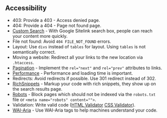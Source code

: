 ## Accessibility

- 403: Provide a 403 - Access denied page.
- 404: Provide a 404 - Page not found page.
- [Custom Search](https://developers.google.com/structured-data/slsb-overview) - With Google Sitelink search box, people can reach your content more quickly.
- File not found: Avoid `404 FILE_NOT_FOUND` errors.
- Layout: Use `divs` instead of `tables` for layout. Using `tables` is not semantically correct.
- Moving a website: Redirect all your links to the new location via `.htaccess`.
- [Pagination](https://support.google.com/webmasters/answer/1663744) - Implement the `rel="next"` and `rel="prev"` attributes to links.
- [Performance](https://developers.google.com/webmasters/mobile-sites/mobile-seo/common-mistakes/slow-mobile-pages) - Performance and loading time is important.
- Redirects: Avoid redirects if possible. Use 301 redirect instead of 302.
- [RichSnippets](https://schema.org/) - Markup your code with rich snippets, they show up on the search results page.
- [Robots](https://en.wikipedia.org/wiki/Robots_exclusion_standard) - Block pages which should not be indexed via the `robots.txt` file or
  `<meta name="robots" content="">`.
- Validation: Write valid code ([HTML Validator](https://validator.w3.org/) [CSS Validator](https://jigsaw.w3.org/css-validator/)).
- [WAI-Aria](https://www.w3.org/TR/wai-aria/) - Use WAI-Aria tags to help machines understand your code.